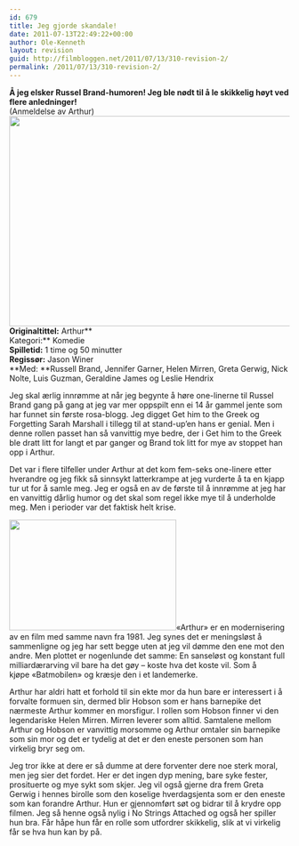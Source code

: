 ```yaml
---
id: 679
title: Jeg gjorde skandale!
date: 2011-07-13T22:49:22+00:00
author: Ole-Kenneth
layout: revision
guid: http://filmbloggen.net/2011/07/13/310-revision-2/
permalink: /2011/07/13/310-revision-2/
---
```

**Å jeg elsker Russel Brand-humoren! Jeg ble nødt til å le skikkelig høyt ved flere anledninger!**  
(Anmeldelse av Arthur)  
[<img class="alignnone size-medium wp-image-291" src="http://filmbloggen.webalive.no/files/2011/05/arthur.jpg?w=300" alt="" width="571" height="378" />](http://filmbloggen.webalive.no/files/2011/05/arthur.jpg)  
**Originaltittel:** Arthur**  
Kategori:** Komedie  
**Spilletid:** 1 time og 50 minutter  
**Regissør:** Jason Winer  
**Med: **Russell Brand, Jennifer Garner, Helen Mirren, Greta Gerwig, Nick Nolte, Luis Guzman, Geraldine James og Leslie Hendrix

Jeg skal ærlig innrømme at når jeg begynte å høre one-linerne til Russel Brand gang på gang at jeg var mer oppspilt enn ei 14 år gammel jente som har funnet sin første rosa-blogg. Jeg digget Get him to the Greek og Forgetting Sarah Marshall i tillegg til at stand-up&#8217;en hans er genial. Men i denne rollen passet han så vanvittig mye bedre, der i Get him to the Greek ble dratt litt for langt et par ganger og Brand tok litt for mye av stoppet han opp i Arthur.

Det var i flere tilfeller under Arthur at det kom fem-seks one-linere etter hverandre og jeg fikk så sinnsykt latterkrampe at jeg vurderte å ta en kjapp tur ut for å samle meg. Jeg er også en av de første til å innrømme at jeg har en vanvittig dårlig humor og det skal som regel ikke mye til å underholde meg. Men i perioder var det faktisk helt krise.

[<img class="alignleft size-medium wp-image-312" src="http://filmbloggen.webalive.no/files/2011/05/arthur2.jpg?w=300" alt="" width="300" height="199" />](http://filmbloggen.webalive.no/files/2011/05/arthur2.jpg)«Arthur» er en modernisering av en film med samme navn fra 1981. Jeg synes det er meningsløst å sammenligne og jeg har sett begge uten at jeg vil dømme den ene mot den andre. Men plottet er nogenlunde det samme: En sanseløst og konstant full milliardærarving vil bare ha det gøy &#8211; koste hva det koste vil. Som å kjøpe «Batmobilen» og kræsje den i et landemerke.

Arthur har aldri hatt et forhold til sin ekte mor da hun bare er interessert i å forvalte formuen sin, dermed blir Hobson som er hans barnepike det nærmeste Arthur kommer en morsfigur. I rollen som Hobson finner vi den legendariske Helen Mirren. Mirren leverer som alltid. Samtalene mellom Arthur og Hobson er vanvittig morsomme og Arthur omtaler sin barnepike som sin mor og det er tydelig at det er den eneste personen som han virkelig bryr seg om.

Jeg tror ikke at dere er så dumme at dere forventer dere noe sterk moral, men jeg sier det fordet. Her er det ingen dyp mening, bare syke fester, prosituerte og mye sykt som skjer. Jeg vil også gjerne dra frem Greta Gerwig i hennes birolle som den koselige hverdagsjenta som er den eneste som kan forandre Arthur. Hun er gjennomført søt og bidrar til å krydre opp filmen. Jeg så henne også nylig i No Strings Attached og også her spiller hun bra. Får håpe hun får en rolle som utfordrer skikkelig, slik at vi virkelig får se hva hun kan by på.